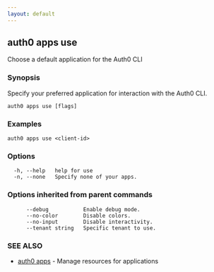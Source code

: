 ```yaml
---
layout: default
---
```

## auth0 apps use

Choose a default application for the Auth0 CLI

### Synopsis

Specify your preferred application for interaction with the Auth0 CLI.

```
auth0 apps use [flags]
```

### Examples

```
auth0 apps use <client-id>
```

### Options

```
  -h, --help   help for use
  -n, --none   Specify none of your apps.
```

### Options inherited from parent commands

```
      --debug           Enable debug mode.
      --no-color        Disable colors.
      --no-input        Disable interactivity.
      --tenant string   Specific tenant to use.
```

### SEE ALSO

* [auth0 apps](auth0_apps.md)	 - Manage resources for applications

